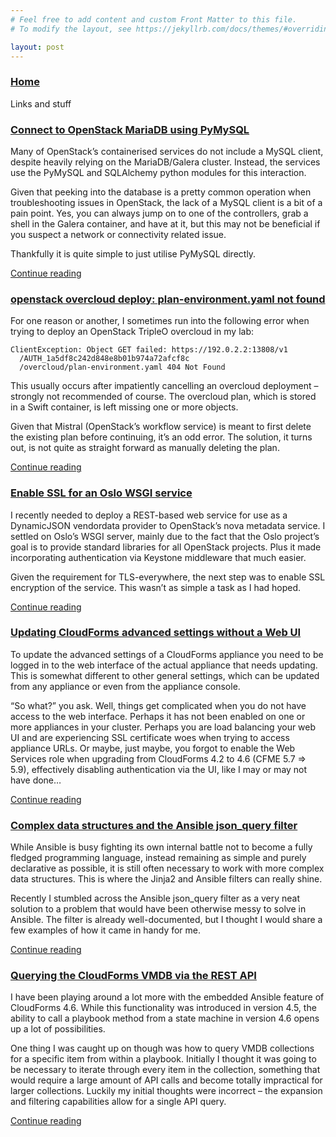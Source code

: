 ```yaml
---
# Feel free to add content and custom Front Matter to this file.
# To modify the layout, see https://jekyllrb.com/docs/themes/#overriding-theme-defaults

layout: post
---
```

### [Home](https://mattparko.github.io/)

Links and stuff

### [Connect to OpenStack MariaDB using PyMySQL](https://parko.id.au/2019/06/28/connect-to-openstack-mariadb-using-pymysql/)
Many of OpenStack’s containerised services do not include a MySQL client, despite heavily relying on the MariaDB/Galera cluster. Instead, the services use the PyMySQL and SQLAlchemy python modules for this interaction.

Given that peeking into the database is a pretty common operation when troubleshooting issues in OpenStack, the lack of a MySQL client is a bit of a pain point. Yes, you can always jump on to one of the controllers, grab a shell in the Galera container, and have at it, but this may not be beneficial if you suspect a network or connectivity related issue.

Thankfully it is quite simple to just utilise PyMySQL directly.

[Continue reading](https://parko.id.au/2019/06/28/connect-to-openstack-mariadb-using-pymysql/)

### [openstack overcloud deploy: plan-environment.yaml not found](https://parko.id.au/2019/03/22/openstack-overcloud-deploy-plan-environment-yaml-not-found/)
For one reason or another, I sometimes run into the following error when trying to deploy an OpenStack TripleO overcloud in my lab:

```
ClientException: Object GET failed: https://192.0.2.2:13808/v1
  /AUTH_1a5df8c242d848e8b01b974a72afcf8c
  /overcloud/plan-environment.yaml 404 Not Found
```

This usually occurs after impatiently cancelling an overcloud deployment – strongly not recommended of course. The overcloud plan, which is stored in a Swift container, is left missing one or more objects.

Given that Mistral (OpenStack’s workflow service) is meant to first delete the existing plan before continuing, it’s an odd error. The solution, it turns out, is not quite as straight forward as manually deleting the plan.

[Continue reading](https://parko.id.au/2019/03/22/openstack-overcloud-deploy-plan-environment-yaml-not-found/)

### [Enable SSL for an Oslo WSGI service](https://parko.id.au/2019/03/18/enable-ssl-for-an-oslo-wsgi-service/)
I recently needed to deploy a REST-based web service for use as a DynamicJSON vendordata provider to OpenStack’s nova metadata service. I settled on Oslo’s WSGI server, mainly due to the fact that the Oslo project’s goal is to provide standard libraries for all OpenStack projects. Plus it made incorporating authentication via Keystone middleware that much easier.

Given the requirement for TLS-everywhere, the next step was to enable SSL encryption of the service. This wasn’t as simple a task as I had hoped.

[Continue reading](https://parko.id.au/2019/03/18/enable-ssl-for-an-oslo-wsgi-service/)

### [Updating CloudForms advanced settings without a Web UI](https://parko.id.au/2018/08/31/cloudforms-advanced-settings-without-web-ui/)
To update the advanced settings of a CloudForms appliance you need to be logged in to the web interface of the actual appliance that needs updating. This is somewhat different to other general settings, which can be updated from any appliance or even from the appliance console.

“So what?” you ask. Well, things get complicated when you do not have access to the web interface. Perhaps it has not been enabled on one or more appliances in your cluster. Perhaps you are load balancing your web UI and are experiencing SSL certificate woes when trying to access appliance URLs. Or maybe, just maybe, you forgot to enable the Web Services role when upgrading from CloudForms 4.2 to 4.6 (CFME 5.7 => 5.9), effectively disabling authentication via the UI, like I may or may not have done…

[Continue reading](https://parko.id.au/2018/08/31/cloudforms-advanced-settings-without-web-ui/)

### [Complex data structures and the Ansible json_query filter](https://parko.id.au/2018/08/16/complex-data-structures-and-the-ansible-json_query-filter/)
While Ansible is busy fighting its own internal battle not to become a fully fledged programming language, instead remaining as simple and purely declarative as possible, it is still often necessary to work with more complex data structures. This is where the Jinja2 and Ansible filters can really shine.

Recently I stumbled across the Ansible json_query filter as a very neat solution to a problem that would have been otherwise messy to solve in Ansible. The filter is already well-documented, but I thought I would share a few examples of how it came in handy for me.

[Continue reading](https://parko.id.au/2018/08/16/complex-data-structures-and-the-ansible-json_query-filter/)

### [Querying the CloudForms VMDB via the REST API](https://parko.id.au/2018/08/08/query-cloudforms-manageiq-vmdb-rest-api/)
I have been playing around a lot more with the embedded Ansible feature of CloudForms 4.6. While this functionality was introduced in version 4.5, the ability to call a playbook method from a state machine in version 4.6 opens up a lot of possibilities.

One thing I was caught up on though was how to query VMDB collections for a specific item from within a playbook. Initially I thought it was going to be necessary to iterate through every item in the collection, something that would require a large amount of API calls and become totally impractical for larger collections. Luckily my initial thoughts were incorrect – the expansion and filtering capabilities allow for a single API query.

[Continue reading](https://parko.id.au/2018/08/08/query-cloudforms-manageiq-vmdb-rest-api/)
